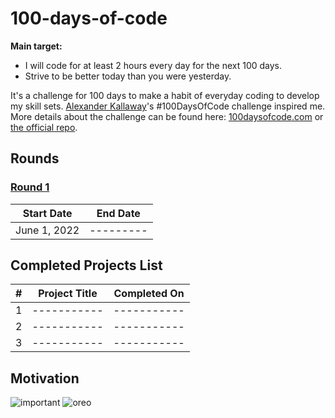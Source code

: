 # 100-days-of-code

**Main target:**

- I will code for at least 2 hours every day for the next 100 days.
- Strive to be better today than you were yesterday.

It's a challenge for 100 days to make a habit of everyday coding to develop my skill sets. [Alexander Kallaway](https://github.com/Kallaway)'s #100DaysOfCode challenge inspired me. More details about the challenge can be found here: [100daysofcode.com](http://100daysofcode.com/) or [the official repo](https://github.com/Kallaway/100-days-of-code).

## Rounds

### [Round 1](Round-1/README.md)

|  Start Date  | End Date  |
| :----------: | :-------: |
| June 1, 2022 | --------- |

## Completed Projects List

|  #  | Project Title | Completed On |
| :-: | :-----------: | :----------: |
|  1  |  -----------  | -----------  |
|  2  |  -----------  | -----------  |
|  3  |  -----------  | -----------  |

## Motivation

![important](https://user-images.githubusercontent.com/57343545/171635977-c8028b1b-32f8-4a21-9c66-772c4722d7f4.png)
![oreo](https://user-images.githubusercontent.com/57343545/171636489-7ba9a01d-04dc-4cf4-bcc6-e8b7ff796f39.jpg)
